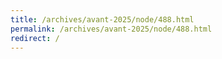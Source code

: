 ```yaml
---
title: /archives/avant-2025/node/488.html
permalink: /archives/avant-2025/node/488.html
redirect: /
---
```


